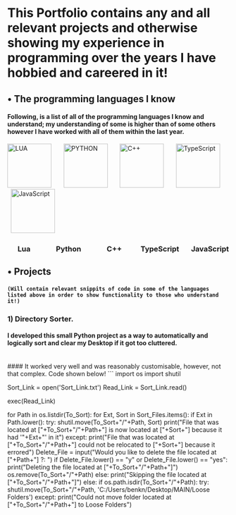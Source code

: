 # This Portfolio contains any and all relevant projects and otherwise showing my experience in programming over the years I have hobbied and careered in it!

## • The programming languages I know
#### Following, is a list of all of the programming languages I know and understand; my understanding of some is higher than of some others however I have worked with all of them within the last year.
<img src="https://upload.wikimedia.org/wikipedia/commons/thumb/c/cf/Lua-Logo.svg/2048px-Lua-Logo.svg.png" alt="LUA" width="100"/> &nbsp; &nbsp; &nbsp; <img src="https://user-images.githubusercontent.com/60940670/184181684-364140f7-2c85-42fb-851b-9b228456e191.png" alt="PYTHON" width="100"/> &nbsp; &nbsp; &nbsp; <img src="https://upload.wikimedia.org/wikipedia/commons/thumb/1/18/ISO_C%2B%2B_Logo.svg/1200px-ISO_C%2B%2B_Logo.svg.png" alt="C++" width="100"/> &nbsp; &nbsp; &nbsp; <img src="https://upload.wikimedia.org/wikipedia/commons/thumb/4/4c/Typescript_logo_2020.svg/512px-Typescript_logo_2020.svg.png" alt="TypeScript" width="100"/> &nbsp; &nbsp; &nbsp; <img src="https://upload.wikimedia.org/wikipedia/commons/thumb/9/99/Unofficial_JavaScript_logo_2.svg/480px-Unofficial_JavaScript_logo_2.svg.png" alt="JavaScript" width="100"/>

### &nbsp;&nbsp;&nbsp;&nbsp;&nbsp;&nbsp;Lua&nbsp;&nbsp;&nbsp;&nbsp;&nbsp;&nbsp;&nbsp;&nbsp;&nbsp;&nbsp;&nbsp;&nbsp;&nbsp;&nbsp;&nbsp;Python&nbsp;&nbsp;&nbsp;&nbsp;&nbsp;&nbsp;&nbsp;&nbsp;&nbsp;&nbsp;&nbsp;&nbsp;&nbsp;&nbsp;&nbsp;C++&nbsp;&nbsp;&nbsp;&nbsp;&nbsp;&nbsp;&nbsp;&nbsp;&nbsp;&nbsp;&nbsp;TypeScript&nbsp;&nbsp;&nbsp;&nbsp;&nbsp;&nbsp;&nbsp;JavaScript

## • Projects
#### ``(Will contain relevant snippits of code in some of the languages listed above in order to show functionality to those who understand it!)``
### 1) Directory Sorter.
#### I developed this small Python project as a way to automatically and logically sort and clear my Desktop if it got too cluttered.
<br>
#### It worked very well and was reasonably customisable, however, not that complex. Code shown below!
```
import os
import shutil

Sort_Link = open('Sort_Link.txt')
Read_Link = Sort_Link.read()

exec(Read_Link)

for Path in os.listdir(To_Sort):
    for Ext, Sort in Sort_Files.items():
        if Ext in Path.lower():
            try:
                shutil.move(To_Sort+"/"+Path, Sort)
                print("File that was located at ["+To_Sort+"/"+Path+"] is now located at ["+Sort+"] because it had '"+Ext+"' in it")
            except:
                print("File that was located at ["+To_Sort+"/"+Path+"] could not be relocated to ["+Sort+"] because it errored")
                Delete_File = input("Would you like to delete the file located at ["+Path+"] ?: ")
                if Delete_File.lower() == "y" or Delete_File.lower() == "yes":
                    print("Deleting the file located at ["+To_Sort+"/"+Path+"]")
                    os.remove(To_Sort+"/"+Path)
                else:
                    print("Skipping the file located at ["+To_Sort+"/"+Path+"]")
        else:
            if os.path.isdir(To_Sort+"/"+Path):
                try:
                    shutil.move(To_Sort+"/"+Path, 'C:/Users/benkn/Desktop/MAIN/Loose Folders')
                except:
                    print("Could not move folder located at ["+To_Sort+"/"+Path+"] to Loose Folders")
```

